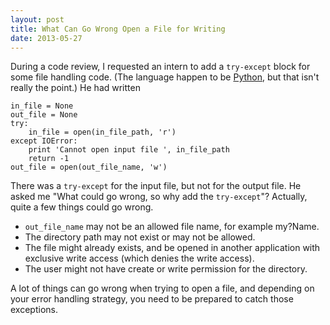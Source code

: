 ```yaml
---
layout: post
title: What Can Go Wrong Open a File for Writing
date: 2013-05-27
---
```


During a code review, I requested an intern to add a `try-except` block for some file handling code. (The language happen to be [Python](http://python.org/), but that isn't really the point.) He had written

```
in_file = None
out_file = None
try:
    in_file = open(in_file_path, 'r')
except IOError:
    print 'Cannot open input file ', in_file_path
    return -1
out_file = open(out_file_name, 'w')
```

There was a `try-except` for the input file, but not for the output file. He asked me "What could go wrong, so why add the `try-except`"? Actually, quite a few things could go wrong.

* `out_file_name` may not be an allowed file name, for example my?Name.
* The directory path may not exist or may not be allowed.
* The file might already exists, and be opened in another application with exclusive write access (which denies the write access).
* The user might not have create or write permission for the directory.

A lot of things can go wrong when trying to open a file, and depending on your error handling strategy, you need to be prepared to catch those exceptions.